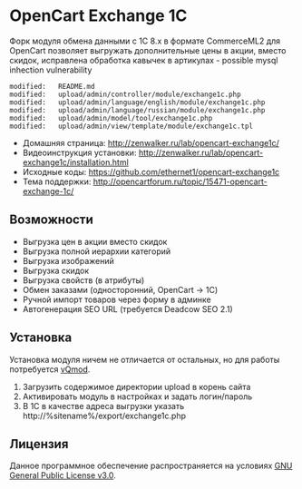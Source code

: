 # OpenCart Exchange 1C #

 Форк модуля обмена данными с 1С 8.x в формате CommerceML2 для OpenCart
 позволяет выгружать дополнительные цены в акции, вместо скидок, исправлена
 обработка кавычек в артикулах - possible mysql inhection vulnerability
 
    modified:   README.md
    modified:   upload/admin/controller/module/exchange1c.php
    modified:   upload/admin/language/english/module/exchange1c.php
    modified:   upload/admin/language/russian/module/exchange1c.php
    modified:   upload/admin/model/tool/exchange1c.php
    modified:   upload/admin/view/template/module/exchange1c.tpl


 * Домашняя страница: http://zenwalker.ru/lab/opencart-exchange1c/
 * Видеоинструкция установки: http://zenwalker.ru/lab/opencart-exchange1c/installation.html
 * Исходные коды: https://github.com/ethernet1/opencart-exchange1c
 * Тема поддержки: http://opencartforum.ru/topic/15471-opencart-exchange-1c/

## Возможности ##
 
 * Выгрузка цен в акции вместо скидок
 * Выгрузка полной иерархии категорий
 * Выгрузка изображений
 * Выгрузка скидок
 * Выгрузка свойств (в атрибуты)
 * Обмен заказами (односторонний, OpenCart → 1C)
 * Ручной импорт товаров через форму в админке
 * Автогенерация SEO URL (требуется Deadcow SEO 2.1)

## Установка ##

 Установка модуля ничем не отличается от остальных, но для работы потребуется [vQmod](http://code.google.com/p/vqmod/downloads/list).

 1. Загрузить содержимое директории upload в корень сайта
 2. Активировать модуль в настройках и задать логин/пароль
 3. В 1С в качестве адреса выгрузки указать http://%sitename%/export/exchange1c.php

## Лицензия ##

 Данное программное обеспечение распространяется на условиях [GNU General Public License v3.0](http://www.gnu.org/licenses/gpl.html).